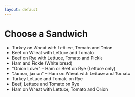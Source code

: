 ```yaml
---
layout: default
---
```

Choose a Sandwich
===================

* Turkey on Wheat with Lettuce, Tomato and Onion
* Beef on Wheat with Lettuce and Tomato
* Beef on Rye with Lettuce, Tomato and Pickle
* Ham and Pickle (White bread)
* "Onion Lover" – Ham or Beef on Rye (Lettuce only)
* "Jamon, jamon" – Ham on Wheat with Lettuce and Tomato
* Turkey Lettuce and Tomato on Rye
* Beef, Lettuce and Tomato on  Rye
* Ham on Wheat with Lettuce, Tomato and Onion
